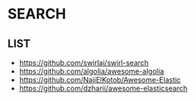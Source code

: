 # SEARCH

## LIST
- https://github.com/swirlai/swirl-search
- https://github.com/algolia/awesome-algolia
- https://github.com/NajiElKotob/Awesome-Elastic
- https://github.com/dzharii/awesome-elasticsearch